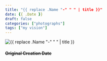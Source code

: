 ```yaml
---
title: "{{ replace .Name "-" " " | title }}"
date: {{ .Date }}
draft: false
categories: ["photographs"]
tags: ["my vision"]
---
```


![{{ replace .Name "-" " " | title }}](/img/photos/.jpg)

#### ~~Original Creation Date~~
